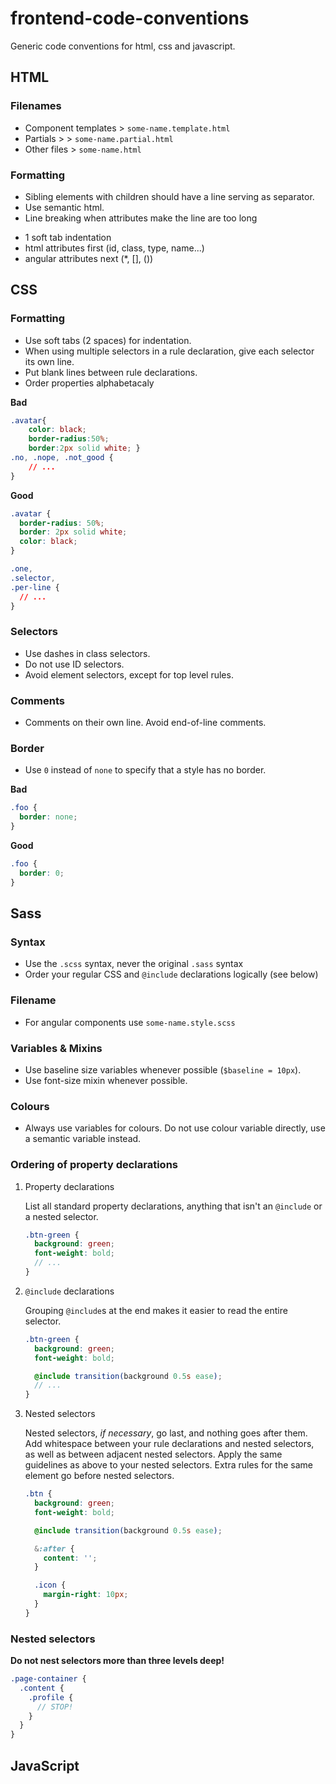 # frontend-code-conventions
Generic code conventions for html, css and javascript.

## HTML

### Filenames
* Component templates > `some-name.template.html`
* Partials >  > `some-name.partial.html`
* Other files > `some-name.html`

### Formatting
* Sibling elements with children should have a line serving as separator.
* Use semantic html.
* Line breaking when attributes make the line are too long
- 1 soft tab indentation
- html attributes first (id, class, type, name...)
- angular attributes next (*, [], ())


## CSS

### Formatting
* Use soft tabs (2 spaces) for indentation.
* When using multiple selectors in a rule declaration, give each selector its own line.
* Put blank lines between rule declarations.
* Order properties alphabetacaly

**Bad**

```css
.avatar{
    color: black;
    border-radius:50%;
    border:2px solid white; }
.no, .nope, .not_good {
    // ...
}
```

**Good**

```css
.avatar {
  border-radius: 50%;
  border: 2px solid white;
  color: black;
}

.one,
.selector,
.per-line {
  // ...
}
```

### Selectors
* Use dashes in class selectors.
* Do not use ID selectors.
* Avoid element selectors, except for top level rules.

### Comments
* Comments on their own line. Avoid end-of-line comments.

### Border
* Use `0` instead of `none` to specify that a style has no border.

**Bad**

```css
.foo {
  border: none;
}
```

**Good**

```css
.foo {
  border: 0;
}
```


## Sass

### Syntax
* Use the `.scss` syntax, never the original `.sass` syntax
* Order your regular CSS and `@include` declarations logically (see below)

### Filename
* For angular components use `some-name.style.scss`

### Variables & Mixins
* Use baseline size variables whenever possible (`$baseline = 10px`).
* Use font-size mixin whenever possible.

### Colours
* Always use variables for colours. Do not use colour variable directly, use a semantic variable instead.

### Ordering of property declarations

1. Property declarations

    List all standard property declarations, anything that isn't an `@include` or a nested selector.

    ```scss
    .btn-green {
      background: green;
      font-weight: bold;
      // ...
    }
    ```

2. `@include` declarations

    Grouping `@include`s at the end makes it easier to read the entire selector.

    ```scss
    .btn-green {
      background: green;
      font-weight: bold;

      @include transition(background 0.5s ease);
      // ...
    }
    ```

3. Nested selectors

    Nested selectors, _if necessary_, go last, and nothing goes after them. Add whitespace between your rule declarations and nested selectors, as well as between adjacent nested selectors. Apply the same guidelines as above to your nested selectors. Extra rules for the same element go before nested selectors.

    ```scss
    .btn {
      background: green;
      font-weight: bold;

      @include transition(background 0.5s ease);

      &:after {
        content: '';
      }

      .icon {
        margin-right: 10px;
      }
    }
    ```

### Nested selectors

**Do not nest selectors more than three levels deep!**

```scss
.page-container {
  .content {
    .profile {
      // STOP!
    }
  }
}
```

## JavaScript
